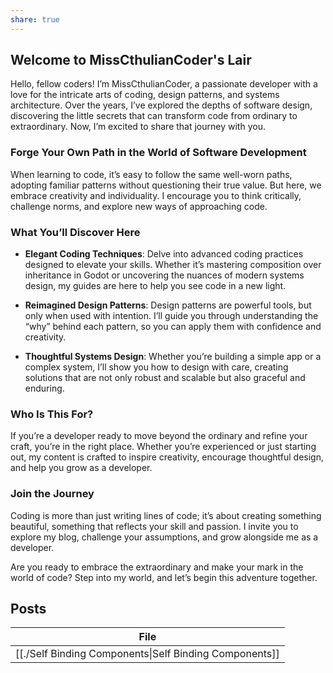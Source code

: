 ```yaml
---
share: true
---
```


## Welcome to MissCthulianCoder's Lair

Hello, fellow coders! I’m MissCthulianCoder, a passionate developer with a love for the intricate arts of coding, design patterns, and systems architecture. Over the years, I’ve explored the depths of software design, discovering the little secrets that can transform code from ordinary to extraordinary. Now, I’m excited to share that journey with you.

### Forge Your Own Path in the World of Software Development

When learning to code, it’s easy to follow the same well-worn paths, adopting familiar patterns without questioning their true value. But here, we embrace creativity and individuality. I encourage you to think critically, challenge norms, and explore new ways of approaching code.

### What You’ll Discover Here

- **Elegant Coding Techniques**: Delve into advanced coding practices designed to elevate your skills. Whether it’s mastering composition over inheritance in Godot or uncovering the nuances of modern systems design, my guides are here to help you see code in a new light.
  
- **Reimagined Design Patterns**: Design patterns are powerful tools, but only when used with intention. I’ll guide you through understanding the “why” behind each pattern, so you can apply them with confidence and creativity.

- **Thoughtful Systems Design**: Whether you’re building a simple app or a complex system, I’ll show you how to design with care, creating solutions that are not only robust and scalable but also graceful and enduring.

### Who Is This For?

If you’re a developer ready to move beyond the ordinary and refine your craft, you’re in the right place. Whether you’re experienced or just starting out, my content is crafted to inspire creativity, encourage thoughtful design, and help you grow as a developer.

### Join the Journey

Coding is more than just writing lines of code; it’s about creating something beautiful, something that reflects your skill and passion. I invite you to explore my blog, challenge your assumptions, and grow alongside me as a developer.

Are you ready to embrace the extraordinary and make your mark in the world of code? Step into my world, and let’s begin this adventure together.

## Posts
| File                                                    |
| ------------------------------------------------------- |
| [[./Self Binding Components\|Self Binding Components]] |


